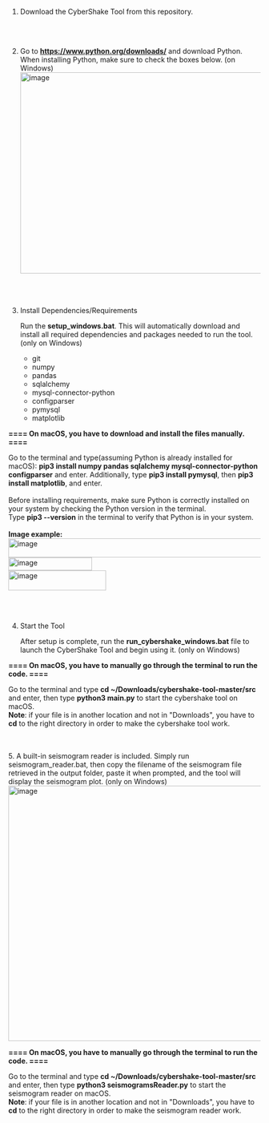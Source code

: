 1. Download the CyberShake Tool from this repository. 
<br>
<br>

2. Go to **https://www.python.org/downloads/** and download Python.  
When installing Python, make sure to check the boxes below. (on Windows) <img width="656" height="402" alt="image" src="https://github.com/user-attachments/assets/b95ef23a-ac5f-4f5e-afd6-9dd7a5cf573f" />
<br>
<br>

3. Install Dependencies/Requirements

   Run the **setup_windows.bat**. 
   This will automatically download and install all required dependencies and packages needed to run the tool. (only on Windows)
   
   - git
   - numpy
   - pandas
   - sqlalchemy
   - mysql-connector-python
   - configparser
   - pymysql
   - matplotlib
  
**==== On macOS, you have to download and install the files manually. ====**  

   Go to the terminal and type(assuming Python is already installed for macOS): **pip3 install numpy pandas sqlalchemy mysql-connector-python configparser** and enter. 
   Additionally, type **pip3 install pymysql**, then **pip3 install matplotlib**, and enter. 
   <br>
   <br>
   Before installing requirements, make sure Python is correctly installed on your system by checking the Python version in the terminal. 
   <br>
   Type **pip3 --version** in the terminal to verify that Python is in your system. 
   <br>
   <br>
   **Image example:** 
   <br>
   <img width="576" height="38" alt="image" src="https://github.com/user-attachments/assets/76f1766c-9a08-4c03-8f77-4edde201d8b4" />
   <br>
   <img width="167" height="26" alt="image" src="https://github.com/user-attachments/assets/729460b1-4d9c-4e48-a06e-0ff88da1ea53" />
   <br> 
   <img width="195" height="40" alt="image" src="https://github.com/user-attachments/assets/f7271693-bcdb-4ac8-8b21-3075ed5201ef" />




 <br>  
 <br>  
 
4. Start the Tool 

    After setup is complete, run the **run_cybershake_windows.bat** file to launch the CyberShake Tool and begin using it. (only on Windows)

**==== On macOS, you have to manually go through the terminal to run the code. ====**

   Go to the terminal and type **cd ~/Downloads/cybershake-tool-master/src** and enter, then type **python3 main.py** to start the cybershake tool on macOS. <br>
   **Note**: if your file is in another location and not in "Downloads", you have to   **cd**   to the right directory in order to make the cybershake tool work. 

<br>
<br>
5. A built-in seismogram reader is included. Simply run seismogram_reader.bat, then copy the filename of the seismogram file retrieved in the output folder, paste it when prompted, and the tool will display the seismogram plot. (only on Windows)


<img width="938" height="510" alt="image" src="https://github.com/user-attachments/assets/be7c2738-0708-429a-b0c7-6bbbbe500089" />


**==== On macOS, you have  to manually go through the terminal to run the code. ====**

   Go to the terminal and type **cd ~/Downloads/cybershake-tool-master/src** and enter, then type **python3 seismogramsReader.py** to start the seismogram reader on macOS. <br> 
   **Note**: if your file is in another location and not in "Downloads", you have to   **cd**   to the right directory in order to make the seismogram reader work.





